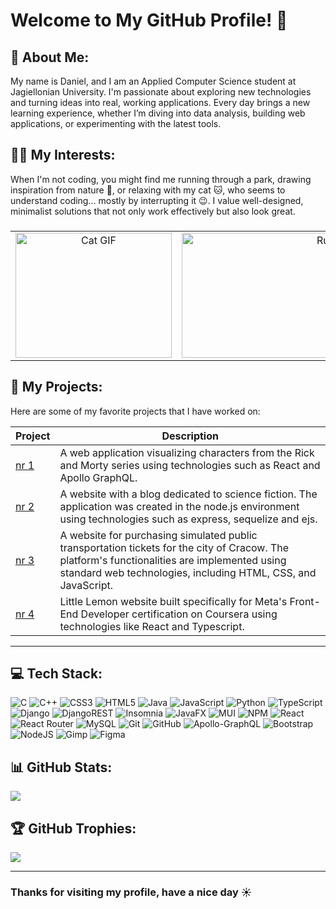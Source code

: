 # Welcome to My GitHub Profile! 👋 

## 💫 About Me:

My name is Daniel, and I am an Applied Computer Science student at Jagiellonian University. I'm passionate about exploring new technologies and turning ideas into real, working applications. Every day brings a new learning experience, whether I’m diving into data analysis, building web applications, or experimenting with the latest tools.

## 👨‍💻 My Interests:
When I'm not coding, you might find me running through a park, drawing inspiration from nature 🌲, or relaxing with my cat 🐱, who seems to understand coding… mostly by interrupting it 😉. I value well-designed, minimalist solutions that not only work effectively but also look great.

###

<table style="width: 100%; text-align: center;">
    <tr>
        <td style="width: 25%;">
            <img src="https://media.giphy.com/media/VbnUQpnihPSIgIXuZv/giphy.gif" alt="Cat GIF" style="width: 250px; height: 200px;" />
        </td>
        <td style="width: 50%;">
            <img src="https://i.giphy.com/media/v1.Y2lkPTc5MGI3NjExNmI1ajE0NzQyZ3FibWE5ZzEyOWZ1Z2VveGo1bnBrbXRxdHJlbWx2NSZlcD12MV9pbnRlcm5hbF9naWZfYnlfaWQmY3Q9Zw/Fr5LA2RCQbnVp74CxH/giphy.gif" alt="Runner GIF" style="width: 500px; height: 200px;" />
        </td>
        <td style="width: 25%;">
            <img src="https://i.giphy.com/media/v1.Y2lkPTc5MGI3NjExdnJmbW5sNDRpZTFxZ2gzY3AxbjQ0aWcwZHR3YmVwendreHN2c2ZmZSZlcD12MV9pbnRlcm5hbF9naWZfYnlfaWQmY3Q9Zw/iDCsriNfHICAlthV2q/giphy.gif" alt="Subway Surfers Icon" style="width: 250px; height: 200px;" />
        </td>
    </tr>
</table>

## 🎨 My Projects:
Here are some of my favorite projects that I have worked on:

| Project | Description |
| ------- | ----------- |
| [nr 1](https://github.com/JohnnyArachnid/Projects/tree/main/Fingoweb%20Internship%20React%20Project/project%201.1.0) | A web application visualizing characters from the Rick and Morty series using technologies such as React and Apollo GraphQL. |
| [nr 2](https://github.com/JohnnyArachnid/University/tree/main/2024-2025/Techniki%20WWW/Projekt/Projekt%202) | A website with a blog dedicated to science fiction. The application was created in the node.js environment using technologies such as express, sequelize and ejs. |
| [nr 3](https://github.com/JohnnyArachnid/University/tree/main/2024-2025/Interfejsy%20Graficzne/Projekt) | A website for purchasing simulated public transportation tickets for the city of Cracow. The platform's functionalities are implemented using standard web technologies, including HTML, CSS, and JavaScript. |
| [nr 4](https://github.com/JohnnyArachnid/Courses/tree/main/Coursera-Meta-Front-End-Developer-Professional/Little-Lemon-Project-Final) | Little Lemon website built specifically for Meta's Front-End Developer certification on Coursera using technologies like React and Typescript. |

---

## 💻 Tech Stack:
![C](https://img.shields.io/badge/c-%2300599C.svg?style=for-the-badge&logo=c&logoColor=white) ![C++](https://img.shields.io/badge/c++-%2300599C.svg?style=for-the-badge&logo=c%2B%2B&logoColor=white) ![CSS3](https://img.shields.io/badge/css3-%231572B6.svg?style=for-the-badge&logo=css3&logoColor=white) ![HTML5](https://img.shields.io/badge/html5-%23E34F26.svg?style=for-the-badge&logo=html5&logoColor=white) ![Java](https://img.shields.io/badge/java-%23ED8B00.svg?style=for-the-badge&logo=openjdk&logoColor=white) ![JavaScript](https://img.shields.io/badge/javascript-%23323330.svg?style=for-the-badge&logo=javascript&logoColor=%23F7DF1E) ![Python](https://img.shields.io/badge/python-3670A0?style=for-the-badge&logo=python&logoColor=ffdd54) ![TypeScript](https://img.shields.io/badge/typescript-%23007ACC.svg?style=for-the-badge&logo=typescript&logoColor=white) ![Django](https://img.shields.io/badge/django-%23092E20.svg?style=for-the-badge&logo=django&logoColor=white) ![DjangoREST](https://img.shields.io/badge/DJANGO-REST-ff1709?style=for-the-badge&logo=django&logoColor=white&color=ff1709&labelColor=gray) ![Insomnia](https://img.shields.io/badge/Insomnia-black?style=for-the-badge&logo=insomnia&logoColor=5849BE) ![JavaFX](https://img.shields.io/badge/javafx-%23FF0000.svg?style=for-the-badge&logo=javafx&logoColor=white) ![MUI](https://img.shields.io/badge/MUI-%230081CB.svg?style=for-the-badge&logo=mui&logoColor=white) ![NPM](https://img.shields.io/badge/NPM-%23CB3837.svg?style=for-the-badge&logo=npm&logoColor=white) ![React](https://img.shields.io/badge/react-%2320232a.svg?style=for-the-badge&logo=react&logoColor=%2361DAFB) ![React Router](https://img.shields.io/badge/React_Router-CA4245?style=for-the-badge&logo=react-router&logoColor=white) ![MySQL](https://img.shields.io/badge/mysql-4479A1.svg?style=for-the-badge&logo=mysql&logoColor=white) ![Git](https://img.shields.io/badge/git-%23F05033.svg?style=for-the-badge&logo=git&logoColor=white) ![GitHub](https://img.shields.io/badge/github-%23121011.svg?style=for-the-badge&logo=github&logoColor=white) ![Apollo-GraphQL](https://img.shields.io/badge/-ApolloGraphQL-311C87?style=for-the-badge&logo=apollo-graphql) ![Bootstrap](https://img.shields.io/badge/bootstrap-%238511FA.svg?style=for-the-badge&logo=bootstrap&logoColor=white) ![NodeJS](https://img.shields.io/badge/node.js-6DA55F?style=for-the-badge&logo=node.js&logoColor=white) ![Gimp](https://img.shields.io/badge/Gimp-657D8B?style=for-the-badge&logo=gimp&logoColor=FFFFFF) ![Figma](https://img.shields.io/badge/figma-%23F24E1E.svg?style=for-the-badge&logo=figma&logoColor=white)

## 📊 GitHub Stats:
![](https://github-readme-stats.vercel.app/api/top-langs/?username=JohnnyArachnid&theme=radical&hide_border=true&layout=donut-vertical)

## 🏆 GitHub Trophies:
![](https://github-profile-trophy.vercel.app/?username=JohnnyArachnid&theme=radical&no-frame=true&no-bg=true&margin-w=4)

---

### Thanks for visiting my profile, have a nice day ☀️
